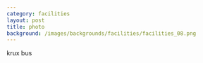 ```yaml
---
category: facilities
layout: post
title: photo
background: /images/backgrounds/facilities/facilities_08.png
---
```

krux bus
